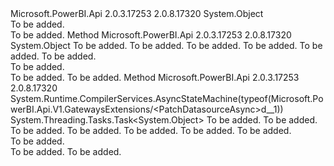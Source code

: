 <Type Name="GatewaysExtensions" FullName="Microsoft.PowerBI.Api.V1.GatewaysExtensions">
  <TypeSignature Language="C#" Value="public static class GatewaysExtensions" />
  <TypeSignature Language="ILAsm" Value=".class public auto ansi abstract sealed beforefieldinit GatewaysExtensions extends System.Object" />
  <TypeSignature Language="DocId" Value="T:Microsoft.PowerBI.Api.V1.GatewaysExtensions" />
  <TypeSignature Language="VB.NET" Value="Public Module GatewaysExtensions" />
  <TypeSignature Language="F#" Value="type GatewaysExtensions = class" />
  <AssemblyInfo>
    <AssemblyName>Microsoft.PowerBI.Api</AssemblyName>
    <AssemblyVersion>2.0.3.17253</AssemblyVersion>
    <AssemblyVersion>2.0.8.17320</AssemblyVersion>
  </AssemblyInfo>
  <Base>
    <BaseTypeName>System.Object</BaseTypeName>
  </Base>
  <Interfaces />
  <Docs>
    <summary>To be added.</summary>
    <remarks>To be added.</remarks>
  </Docs>
  <Members>
    <Member MemberName="PatchDatasource">
      <MemberSignature Language="C#" Value="public static object PatchDatasource (this Microsoft.PowerBI.Api.V1.IGateways operations, string collectionName, string workspaceId, string gatewayId, string datasourceId, object datasourceDelta);" />
      <MemberSignature Language="ILAsm" Value=".method public static hidebysig object PatchDatasource(class Microsoft.PowerBI.Api.V1.IGateways operations, string collectionName, string workspaceId, string gatewayId, string datasourceId, object datasourceDelta) cil managed" />
      <MemberSignature Language="DocId" Value="M:Microsoft.PowerBI.Api.V1.GatewaysExtensions.PatchDatasource(Microsoft.PowerBI.Api.V1.IGateways,System.String,System.String,System.String,System.String,System.Object)" />
      <MemberSignature Language="VB.NET" Value="&lt;Extension()&gt;&#xA;Public Function PatchDatasource (operations As IGateways, collectionName As String, workspaceId As String, gatewayId As String, datasourceId As String, datasourceDelta As Object) As Object" />
      <MemberSignature Language="F#" Value="static member PatchDatasource : Microsoft.PowerBI.Api.V1.IGateways * string * string * string * string * obj -&gt; obj" Usage="Microsoft.PowerBI.Api.V1.GatewaysExtensions.PatchDatasource (operations, collectionName, workspaceId, gatewayId, datasourceId, datasourceDelta)" />
      <MemberType>Method</MemberType>
      <AssemblyInfo>
        <AssemblyName>Microsoft.PowerBI.Api</AssemblyName>
        <AssemblyVersion>2.0.3.17253</AssemblyVersion>
        <AssemblyVersion>2.0.8.17320</AssemblyVersion>
      </AssemblyInfo>
      <ReturnValue>
        <ReturnType>System.Object</ReturnType>
      </ReturnValue>
      <Parameters>
        <Parameter Name="operations" Type="Microsoft.PowerBI.Api.V1.IGateways" RefType="this" />
        <Parameter Name="collectionName" Type="System.String" />
        <Parameter Name="workspaceId" Type="System.String" />
        <Parameter Name="gatewayId" Type="System.String" />
        <Parameter Name="datasourceId" Type="System.String" />
        <Parameter Name="datasourceDelta" Type="System.Object" />
      </Parameters>
      <Docs>
        <param name="operations">To be added.</param>
        <param name="collectionName">To be added.</param>
        <param name="workspaceId">To be added.</param>
        <param name="gatewayId">To be added.</param>
        <param name="datasourceId">To be added.</param>
        <param name="datasourceDelta">To be added.</param>
        <summary>To be added.</summary>
        <returns>To be added.</returns>
        <remarks>To be added.</remarks>
      </Docs>
    </Member>
    <Member MemberName="PatchDatasourceAsync">
      <MemberSignature Language="C#" Value="public static System.Threading.Tasks.Task&lt;object&gt; PatchDatasourceAsync (this Microsoft.PowerBI.Api.V1.IGateways operations, string collectionName, string workspaceId, string gatewayId, string datasourceId, object datasourceDelta, System.Threading.CancellationToken cancellationToken = null);" />
      <MemberSignature Language="ILAsm" Value=".method public static hidebysig class System.Threading.Tasks.Task`1&lt;object&gt; PatchDatasourceAsync(class Microsoft.PowerBI.Api.V1.IGateways operations, string collectionName, string workspaceId, string gatewayId, string datasourceId, object datasourceDelta, valuetype System.Threading.CancellationToken cancellationToken) cil managed" />
      <MemberSignature Language="DocId" Value="M:Microsoft.PowerBI.Api.V1.GatewaysExtensions.PatchDatasourceAsync(Microsoft.PowerBI.Api.V1.IGateways,System.String,System.String,System.String,System.String,System.Object,System.Threading.CancellationToken)" />
      <MemberSignature Language="F#" Value="static member PatchDatasourceAsync : Microsoft.PowerBI.Api.V1.IGateways * string * string * string * string * obj * System.Threading.CancellationToken -&gt; System.Threading.Tasks.Task&lt;obj&gt;" Usage="Microsoft.PowerBI.Api.V1.GatewaysExtensions.PatchDatasourceAsync (operations, collectionName, workspaceId, gatewayId, datasourceId, datasourceDelta, cancellationToken)" />
      <MemberType>Method</MemberType>
      <AssemblyInfo>
        <AssemblyName>Microsoft.PowerBI.Api</AssemblyName>
        <AssemblyVersion>2.0.3.17253</AssemblyVersion>
        <AssemblyVersion>2.0.8.17320</AssemblyVersion>
      </AssemblyInfo>
      <Attributes>
        <Attribute>
          <AttributeName>System.Runtime.CompilerServices.AsyncStateMachine(typeof(Microsoft.PowerBI.Api.V1.GatewaysExtensions/&lt;PatchDatasourceAsync&gt;d__1))</AttributeName>
        </Attribute>
      </Attributes>
      <ReturnValue>
        <ReturnType>System.Threading.Tasks.Task&lt;System.Object&gt;</ReturnType>
      </ReturnValue>
      <Parameters>
        <Parameter Name="operations" Type="Microsoft.PowerBI.Api.V1.IGateways" RefType="this" />
        <Parameter Name="collectionName" Type="System.String" />
        <Parameter Name="workspaceId" Type="System.String" />
        <Parameter Name="gatewayId" Type="System.String" />
        <Parameter Name="datasourceId" Type="System.String" />
        <Parameter Name="datasourceDelta" Type="System.Object" />
        <Parameter Name="cancellationToken" Type="System.Threading.CancellationToken" />
      </Parameters>
      <Docs>
        <param name="operations">To be added.</param>
        <param name="collectionName">To be added.</param>
        <param name="workspaceId">To be added.</param>
        <param name="gatewayId">To be added.</param>
        <param name="datasourceId">To be added.</param>
        <param name="datasourceDelta">To be added.</param>
        <param name="cancellationToken">To be added.</param>
        <summary>To be added.</summary>
        <returns>To be added.</returns>
        <remarks>To be added.</remarks>
      </Docs>
    </Member>
  </Members>
</Type>